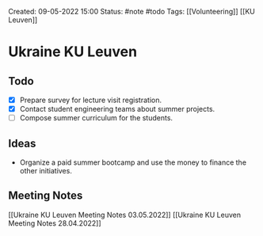 Created: 09-05-2022 15:00
Status: #note #todo 
Tags: [[Volunteering]] [[KU Leuven]]

# Ukraine KU Leuven
## Todo
- [x] Prepare survey for lecture visit registration.
- [x] Contact student engineering teams about summer projects.
- [ ] Compose summer curriculum for the students.
## Ideas
- Organize a paid summer bootcamp and use the money to finance the other initiatives.
## Meeting Notes
[[Ukraine KU Leuven Meeting Notes 03.05.2022]]
[[Ukraine KU Leuven Meeting Notes 28.04.2022]]